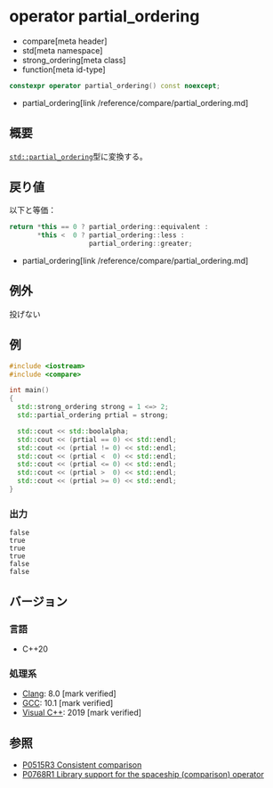 # operator partial_ordering
* compare[meta header]
* std[meta namespace]
* strong_ordering[meta class]
* function[meta id-type]

```cpp
constexpr operator partial_ordering() const noexcept;
```
* partial_ordering[link /reference/compare/partial_ordering.md]

## 概要
[`std::partial_ordering`](/reference/compare/partial_ordering.md)型に変換する。


## 戻り値
以下と等価：

```cpp
return *this == 0 ? partial_ordering::equivalent :
       *this <  0 ? partial_ordering::less :
                    partial_ordering::greater;
```
* partial_ordering[link /reference/compare/partial_ordering.md]


## 例外
投げない


## 例
```cpp example
#include <iostream>
#include <compare>

int main()
{
  std::strong_ordering strong = 1 <=> 2;
  std::partial_ordering prtial = strong;

  std::cout << std::boolalpha;
  std::cout << (prtial == 0) << std::endl;
  std::cout << (prtial != 0) << std::endl;
  std::cout << (prtial <  0) << std::endl;
  std::cout << (prtial <= 0) << std::endl;
  std::cout << (prtial >  0) << std::endl;
  std::cout << (prtial >= 0) << std::endl;
}
```

### 出力
```
false
true
true
true
false
false
```

## バージョン
### 言語
- C++20

### 処理系
- [Clang](/implementation.md#clang): 8.0 [mark verified]
- [GCC](/implementation.md#gcc): 10.1 [mark verified]
- [Visual C++](/implementation.md#visual_cpp): 2019 [mark verified]

## 参照

- [P0515R3 Consistent comparison](http://wg21.link/p0515)
- [P0768R1 Library support for the spaceship (comparison) operator](http://wg21.link/p0768)
